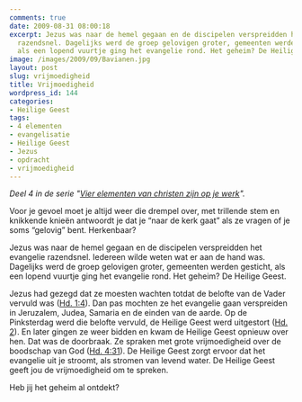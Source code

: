 ```yaml
---
comments: true
date: 2009-08-31 08:00:18
excerpt: Jezus was naar de hemel gegaan en de discipelen verspreidden het evangelie
  razendsnel. Dagelijks werd de groep gelovigen groter, gemeenten werden gesticht,
  als een lopend vuurtje ging het evangelie rond. Het geheim? De Heilige Geest.
image: /images/2009/09/Bavianen.jpg
layout: post
slug: vrijmoedigheid
title: Vrijmoedigheid
wordpress_id: 144
categories:
- Heilige Geest
tags:
- 4 elementen
- evangelisatie
- Heilige Geest
- Jezus
- opdracht
- vrijmoedigheid
---
```


_Deel 4 in de serie "[Vier elementen van christen zijn op je werk](/vier-elementen/)"._

Voor je gevoel moet je altijd weer die drempel over, met trillende stem en knikkende knieën antwoordt je dat je “naar de kerk gaat” als ze vragen of je soms “gelovig” bent. Herkenbaar?

Jezus was naar de hemel gegaan en de discipelen verspreidden het evangelie razendsnel. Iedereen wilde weten wat er aan de hand was. Dagelijks werd de groep gelovigen groter, gemeenten werden gesticht, als een lopend vuurtje ging het evangelie rond. Het geheim? De Heilige Geest.

Jezus had gezegd dat ze moesten wachten totdat de belofte van de Vader vervuld was ([Hd. 1:4](http://www.biblija.net/biblija.cgi?m=Handelingen+1%3A4&id18=1&pos=0&l=nl&set=10)). Dan pas mochten ze het evangelie gaan verspreiden in Jeruzalem, Judea, Samaria en de einden van de aarde. Op de Pinksterdag werd die belofte vervuld, de Heilige Geest werd uitgestort ([Hd. 2](http://www.biblija.net/biblija.cgi?m=Handelingen+2&id18=1&pos=0&l=nl&set=10)). En later gingen ze weer bidden en kwam de Heilige Geest opnieuw over hen. Dat was de doorbraak. Ze spraken met grote vrijmoedigheid over de boodschap van God ([Hd. 4:31](http://www.biblija.net/biblija.cgi?m=Handelingen+4%3A31&id18=1&pos=0&l=nl&set=10)). De Heilige Geest zorgt ervoor dat het evangelie uit je stroomt, als stromen van levend water. De Heilige Geest geeft jou de vrijmoedigheid om te spreken.

Heb jij het geheim al ontdekt?
